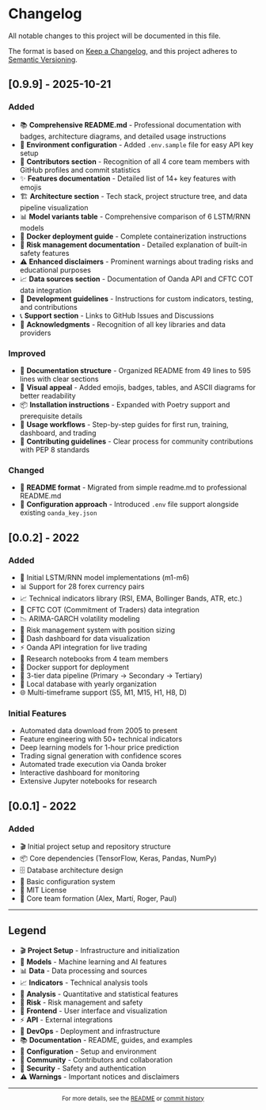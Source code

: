 # Changelog

All notable changes to this project will be documented in this file.

The format is based on [Keep a Changelog](https://keepachangelog.com/en/1.0.0/),
and this project adheres to [Semantic Versioning](https://semver.org/spec/v2.0.0.html).

## [0.9.9] - 2025-10-21

### Added
- 📚 **Comprehensive README.md** - Professional documentation with badges, architecture diagrams, and detailed usage instructions
- 🔧 **Environment configuration** - Added `.env.sample` file for easy API key setup
- 👥 **Contributors section** - Recognition of all 4 core team members with GitHub profiles and commit statistics
- ✨ **Features documentation** - Detailed list of 14+ key features with emojis
- 🏗️ **Architecture section** - Tech stack, project structure tree, and data pipeline visualization
- 📊 **Model variants table** - Comprehensive comparison of 6 LSTM/RNN models
- 🐳 **Docker deployment guide** - Complete containerization instructions
- 🎯 **Risk management documentation** - Detailed explanation of built-in safety features
- ⚠️ **Enhanced disclaimers** - Prominent warnings about trading risks and educational purposes
- 📈 **Data sources section** - Documentation of Oanda API and CFTC COT data integration
- 🔬 **Development guidelines** - Instructions for custom indicators, testing, and contributions
- 📞 **Support section** - Links to GitHub Issues and Discussions
- 🙏 **Acknowledgments** - Recognition of all key libraries and data providers

### Improved
- 📝 **Documentation structure** - Organized README from 49 lines to 595 lines with clear sections
- 🎨 **Visual appeal** - Added emojis, badges, tables, and ASCII diagrams for better readability
- 📦 **Installation instructions** - Expanded with Poetry support and prerequisite details
- 🚀 **Usage workflows** - Step-by-step guides for first run, training, dashboard, and trading
- 🤝 **Contributing guidelines** - Clear process for community contributions with PEP 8 standards

### Changed
- 📄 **README format** - Migrated from simple readme.md to professional README.md
- 🔐 **Configuration approach** - Introduced `.env` file support alongside existing `oanda_key.json`

## [0.0.2] - 2022

### Added
- 🧠 Initial LSTM/RNN model implementations (m1-m6)
- 📊 Support for 28 forex currency pairs
- 📈 Technical indicators library (RSI, EMA, Bollinger Bands, ATR, etc.)
- 🔮 CFTC COT (Commitment of Traders) data integration
- 📉 ARIMA-GARCH volatility modeling
- 🎯 Risk management system with position sizing
- 📱 Dash dashboard for data visualization
- ⚡ Oanda API integration for live trading
- 📓 Research notebooks from 4 team members
- 🐳 Docker support for deployment
- 🔄 3-tier data pipeline (Primary → Secondary → Tertiary)
- 💾 Local database with yearly organization
- 🌐 Multi-timeframe support (S5, M1, M15, H1, H8, D)

### Initial Features
- Automated data download from 2005 to present
- Feature engineering with 50+ technical indicators
- Deep learning models for 1-hour price prediction
- Trading signal generation with confidence scores
- Automated trade execution via Oanda broker
- Interactive dashboard for monitoring
- Extensive Jupyter notebooks for research

## [0.0.1] - 2022

### Added
- 🎬 Initial project setup and repository structure
- 📦 Core dependencies (TensorFlow, Keras, Pandas, NumPy)
- 🗄️ Database architecture design
- 🔧 Basic configuration system
- 📝 MIT License
- 🤝 Core team formation (Alex, Martí, Roger, Paul)

---

## Legend

- 🎬 **Project Setup** - Infrastructure and initialization
- 🧠 **Models** - Machine learning and AI features
- 📊 **Data** - Data processing and sources
- 📈 **Indicators** - Technical analysis tools
- 🔮 **Analysis** - Quantitative and statistical features
- 🎯 **Risk** - Risk management and safety
- 📱 **Frontend** - User interface and visualization
- ⚡ **API** - External integrations
- 🐳 **DevOps** - Deployment and infrastructure
- 📚 **Documentation** - README, guides, and examples
- 🔧 **Configuration** - Setup and environment
- 🤝 **Community** - Contributors and collaboration
- 🔐 **Security** - Safety and authentication
- ⚠️ **Warnings** - Important notices and disclaimers

---

<p align="center">
  <sub>For more details, see the <a href="README.md">README</a> or <a href="https://github.com/alexcolls/rex-ai/commits/main">commit history</a></sub>
</p>
